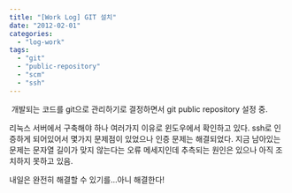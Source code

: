 ```yaml
---
title: "[Work Log] GIT 설치"
date: "2012-02-01"
categories: 
  - "log-work"
tags: 
  - "git"
  - "public-repository"
  - "scm"
  - "ssh"
---
```


 개발되는 코드를 git으로 관리하기로 결정하면서 git public repository 설정 중.

리눅스 서버에서 구축해야 하나 여러가지 이유로 윈도우에서 확인하고 있다. ssh로 인증하게 되어있어서 몇가지 문제점이 있었으나 인증 문제는 해결되었다. 지금 남아있는 문제는 문자열 길이가 맞지 않는다는 오류 메세지인데 추측되는 원인은 있으나 아직 조치하지 못하고 있음.

내일은 완전히 해결할 수 있기를...아니 해결한다!
